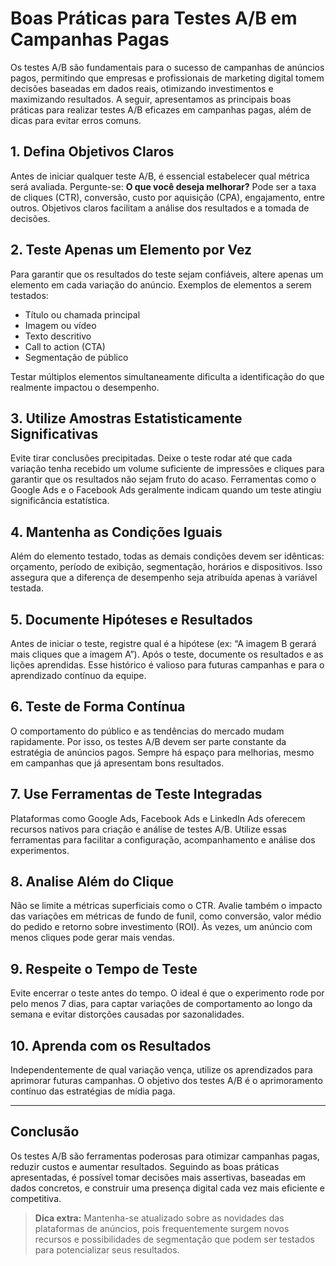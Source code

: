 
# Boas Práticas para Testes A/B em Campanhas Pagas

Os testes A/B são fundamentais para o sucesso de campanhas de anúncios pagos, permitindo que empresas e profissionais de marketing digital tomem decisões baseadas em dados reais, otimizando investimentos e maximizando resultados. A seguir, apresentamos as principais boas práticas para realizar testes A/B eficazes em campanhas pagas, além de dicas para evitar erros comuns.

## 1. Defina Objetivos Claros

Antes de iniciar qualquer teste A/B, é essencial estabelecer qual métrica será avaliada. Pergunte-se: **O que você deseja melhorar?** Pode ser a taxa de cliques (CTR), conversão, custo por aquisição (CPA), engajamento, entre outros. Objetivos claros facilitam a análise dos resultados e a tomada de decisões.

## 2. Teste Apenas um Elemento por Vez

Para garantir que os resultados do teste sejam confiáveis, altere apenas um elemento em cada variação do anúncio. Exemplos de elementos a serem testados:

- Título ou chamada principal
- Imagem ou vídeo
- Texto descritivo
- Call to action (CTA)
- Segmentação de público

Testar múltiplos elementos simultaneamente dificulta a identificação do que realmente impactou o desempenho.

## 3. Utilize Amostras Estatisticamente Significativas

Evite tirar conclusões precipitadas. Deixe o teste rodar até que cada variação tenha recebido um volume suficiente de impressões e cliques para garantir que os resultados não sejam fruto do acaso. Ferramentas como o Google Ads e o Facebook Ads geralmente indicam quando um teste atingiu significância estatística.

## 4. Mantenha as Condições Iguais

Além do elemento testado, todas as demais condições devem ser idênticas: orçamento, período de exibição, segmentação, horários e dispositivos. Isso assegura que a diferença de desempenho seja atribuída apenas à variável testada.

## 5. Documente Hipóteses e Resultados

Antes de iniciar o teste, registre qual é a hipótese (ex: “A imagem B gerará mais cliques que a imagem A”). Após o teste, documente os resultados e as lições aprendidas. Esse histórico é valioso para futuras campanhas e para o aprendizado contínuo da equipe.

## 6. Teste de Forma Contínua

O comportamento do público e as tendências do mercado mudam rapidamente. Por isso, os testes A/B devem ser parte constante da estratégia de anúncios pagos. Sempre há espaço para melhorias, mesmo em campanhas que já apresentam bons resultados.

## 7. Use Ferramentas de Teste Integradas

Plataformas como Google Ads, Facebook Ads e LinkedIn Ads oferecem recursos nativos para criação e análise de testes A/B. Utilize essas ferramentas para facilitar a configuração, acompanhamento e análise dos experimentos.

## 8. Analise Além do Clique

Não se limite a métricas superficiais como o CTR. Avalie também o impacto das variações em métricas de fundo de funil, como conversão, valor médio do pedido e retorno sobre investimento (ROI). Às vezes, um anúncio com menos cliques pode gerar mais vendas.

## 9. Respeite o Tempo de Teste

Evite encerrar o teste antes do tempo. O ideal é que o experimento rode por pelo menos 7 dias, para captar variações de comportamento ao longo da semana e evitar distorções causadas por sazonalidades.

## 10. Aprenda com os Resultados

Independentemente de qual variação vença, utilize os aprendizados para aprimorar futuras campanhas. O objetivo dos testes A/B é o aprimoramento contínuo das estratégias de mídia paga.

---

## Conclusão

Os testes A/B são ferramentas poderosas para otimizar campanhas pagas, reduzir custos e aumentar resultados. Seguindo as boas práticas apresentadas, é possível tomar decisões mais assertivas, baseadas em dados concretos, e construir uma presença digital cada vez mais eficiente e competitiva.

> **Dica extra:** Mantenha-se atualizado sobre as novidades das plataformas de anúncios, pois frequentemente surgem novos recursos e possibilidades de segmentação que podem ser testados para potencializar seus resultados.
```
